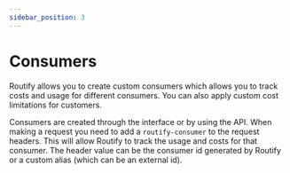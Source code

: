 ```yaml
---
sidebar_position: 3
---
```


# Consumers

Routify allows you to create custom consumers which allows you to track costs and usage for different consumers. You can also apply custom cost limitations for customers.

Consumers are created through the interface or by using the API. When making a request you need to add a `routify-consumer` to the request headers. This will allow Routify to track the usage and costs for that consumer. The header value can be the consumer id generated by Routify or a custom alias (which can be an external id).